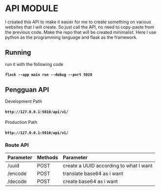 # API MODULE

I created this API to make it easier for me to create something on various websites that I will create. So just call the API, no need to copy-paste from the previous code. Make the repo that will be created minimalist. Here I use python as the programming language and flask as the framework.

## Running

run it with the following code

#### `flask --app main run --debug --port 5020`

## Pengguan API

Development Path

#### `http://127.0.0.1:5010/api/v1/`

Production Path

#### `http://127.0.0.1:5010/api/v1/`

### Route API

| Parameter | Methods | Parameter                              |
| :-------- | :------ | :------------------------------------- |
| /uuid     | POST    | create a UUID according to what I want |
| /encode   | POST    | translate base64 as i want             |
| /decode   | POST    | create base64 as i want                |
